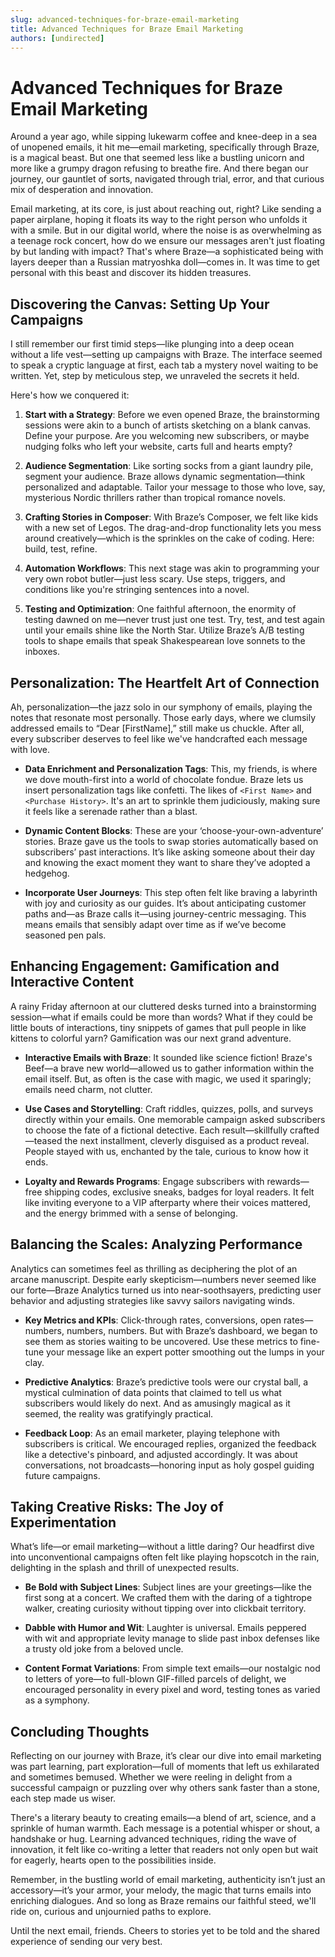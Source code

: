 ```yaml
---
slug: advanced-techniques-for-braze-email-marketing
title: Advanced Techniques for Braze Email Marketing
authors: [undirected]
---
```



# Advanced Techniques for Braze Email Marketing

Around a year ago, while sipping lukewarm coffee and knee-deep in a sea of unopened emails, it hit me—email marketing, specifically through Braze, is a magical beast. But one that seemed less like a bustling unicorn and more like a grumpy dragon refusing to breathe fire. And there began our journey, our gauntlet of sorts, navigated through trial, error, and that curious mix of desperation and innovation.

Email marketing, at its core, is just about reaching out, right? Like sending a paper airplane, hoping it floats its way to the right person who unfolds it with a smile. But in our digital world, where the noise is as overwhelming as a teenage rock concert, how do we ensure our messages aren't just floating by but landing with impact? That's where Braze—a sophisticated being with layers deeper than a Russian matryoshka doll—comes in. It was time to get personal with this beast and discover its hidden treasures.

## Discovering the Canvas: Setting Up Your Campaigns

I still remember our first timid steps—like plunging into a deep ocean without a life vest—setting up campaigns with Braze. The interface seemed to speak a cryptic language at first, each tab a mystery novel waiting to be written. Yet, step by meticulous step, we unraveled the secrets it held.

Here's how we conquered it:

1. **Start with a Strategy**: Before we even opened Braze, the brainstorming sessions were akin to a bunch of artists sketching on a blank canvas. Define your purpose. Are you welcoming new subscribers, or maybe nudging folks who left your website, carts full and hearts empty?

2. **Audience Segmentation**: Like sorting socks from a giant laundry pile, segment your audience. Braze allows dynamic segmentation—think personalized and adaptable. Tailor your message to those who love, say, mysterious Nordic thrillers rather than tropical romance novels.

3. **Crafting Stories in Composer**: With Braze’s Composer, we felt like kids with a new set of Legos. The drag-and-drop functionality lets you mess around creatively—which is the sprinkles on the cake of coding. Here: build, test, refine.

4. **Automation Workflows**: This next stage was akin to programming your very own robot butler—just less scary. Use steps, triggers, and conditions like you're stringing sentences into a novel.

5. **Testing and Optimization**: One faithful afternoon, the enormity of testing dawned on me—never trust just one test. Try, test, and test again until your emails shine like the North Star. Utilize Braze’s A/B testing tools to shape emails that speak Shakespearean love sonnets to the inboxes.

## Personalization: The Heartfelt Art of Connection

Ah, personalization—the jazz solo in our symphony of emails, playing the notes that resonate most personally. Those early days, where we clumsily addressed emails to “Dear [FirstName],” still make us chuckle. After all, every subscriber deserves to feel like we've handcrafted each message with love.

- **Data Enrichment and Personalization Tags**: This, my friends, is where we dove mouth-first into a world of chocolate fondue. Braze lets us insert personalization tags like confetti. The likes of `<First Name>` and `<Purchase History>`. It's an art to sprinkle them judiciously, making sure it feels like a serenade rather than a blast.

- **Dynamic Content Blocks**: These are your ‘choose-your-own-adventure’ stories. Braze gave us the tools to swap stories automatically based on subscribers’ past interactions. It’s like asking someone about their day and knowing the exact moment they want to share they’ve adopted a hedgehog.

- **Incorporate User Journeys**: This step often felt like braving a labyrinth with joy and curiosity as our guides. It’s about anticipating customer paths and—as Braze calls it—using journey-centric messaging. This means emails that sensibly adapt over time as if we’ve become seasoned pen pals.

## Enhancing Engagement: Gamification and Interactive Content

A rainy Friday afternoon at our cluttered desks turned into a brainstorming session—what if emails could be more than words? What if they could be little bouts of interactions, tiny snippets of games that pull people in like kittens to colorful yarn? Gamification was our next grand adventure.

- **Interactive Emails with Braze**: It sounded like science fiction! Braze's Beef—a brave new world—allowed us to gather information within the email itself. But, as often is the case with magic, we used it sparingly; emails need charm, not clutter.

- **Use Cases and Storytelling**: Craft riddles, quizzes, polls, and surveys directly within your emails. One memorable campaign asked subscribers to choose the fate of a fictional detective. Each result—skillfully crafted—teased the next installment, cleverly disguised as a product reveal. People stayed with us, enchanted by the tale, curious to know how it ends.

- **Loyalty and Rewards Programs**: Engage subscribers with rewards—free shipping codes, exclusive sneaks, badges for loyal readers. It felt like inviting everyone to a VIP afterparty where their voices mattered, and the energy brimmed with a sense of belonging.

## Balancing the Scales: Analyzing Performance

Analytics can sometimes feel as thrilling as deciphering the plot of an arcane manuscript. Despite early skepticism—numbers never seemed like our forte—Braze Analytics turned us into near-soothsayers, predicting user behavior and adjusting strategies like savvy sailors navigating winds.

- **Key Metrics and KPIs**: Click-through rates, conversions, open rates—numbers, numbers, numbers. But with Braze’s dashboard, we began to see them as stories waiting to be uncovered. Use these metrics to fine-tune your message like an expert potter smoothing out the lumps in your clay.

- **Predictive Analytics**: Braze’s predictive tools were our crystal ball, a mystical culmination of data points that claimed to tell us what subscribers would likely do next. And as amusingly magical as it seemed, the reality was gratifyingly practical.

- **Feedback Loop**: As an email marketer, playing telephone with subscribers is critical. We encouraged replies, organized the feedback like a detective's pinboard, and adjusted accordingly. It was about conversations, not broadcasts—honoring input as holy gospel guiding future campaigns.

## Taking Creative Risks: The Joy of Experimentation

What’s life—or email marketing—without a little daring? Our headfirst dive into unconventional campaigns often felt like playing hopscotch in the rain, delighting in the splash and thrill of unexpected results.

- **Be Bold with Subject Lines**: Subject lines are your greetings—like the first song at a concert. We crafted them with the daring of a tightrope walker, creating curiosity without tipping over into clickbait territory.

- **Dabble with Humor and Wit**: Laughter is universal. Emails peppered with wit and appropriate levity manage to slide past inbox defenses like a trusty old joke from a beloved uncle.

- **Content Format Variations**: From simple text emails—our nostalgic nod to letters of yore—to full-blown GIF-filled parcels of delight, we encouraged personality in every pixel and word, testing tones as varied as a symphony.

## Concluding Thoughts

Reflecting on our journey with Braze, it’s clear our dive into email marketing was part learning, part exploration—full of moments that left us exhilarated and sometimes bemused. Whether we were reeling in delight from a successful campaign or puzzling over why others sank faster than a stone, each step made us wiser.

There's a literary beauty to creating emails—a blend of art, science, and a sprinkle of human warmth. Each message is a potential whisper or shout, a handshake or hug. Learning advanced techniques, riding the wave of innovation, it felt like co-writing a letter that readers not only open but wait for eagerly, hearts open to the possibilities inside.

Remember, in the bustling world of email marketing, authenticity isn’t just an accessory—it’s your armor, your melody, the magic that turns emails into enriching dialogues. And so long as Braze remains our faithful steed, we'll ride on, curious and unjournied paths to explore.

Until the next email, friends. Cheers to stories yet to be told and the shared experience of sending our very best.
